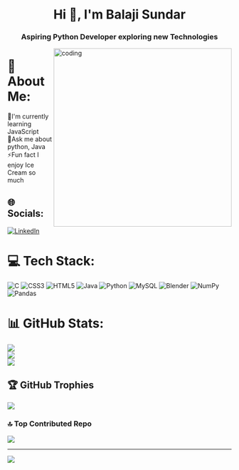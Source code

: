 <h1 align="center">Hi 👋, I'm Balaji Sundar</h1>
<h3 align="center">Aspiring Python Developer exploring new Technologies</h3>
<img align="right" width="400" alt="coding" src="https://www.sarvika.com/wp-content/uploads/2021/03/Backend-Developer-Python-GIF-Dribble.gif">

# 💫 About Me:
🌱I'm currently learning JavaScript<br>💬Ask me about python, Java<br>⚡Fun fact I enjoy Ice Cream so much


## 🌐 Socials:
[![LinkedIn](https://img.shields.io/badge/LinkedIn-%230077B5.svg?logo=linkedin&logoColor=white)](https://www.linkedin.com/in/balaji-sundar-s-a7a3a9225) 

# 💻 Tech Stack:
![C](https://img.shields.io/badge/c-%2300599C.svg?style=for-the-badge&logo=c&logoColor=white) ![CSS3](https://img.shields.io/badge/css3-%231572B6.svg?style=for-the-badge&logo=css3&logoColor=white) ![HTML5](https://img.shields.io/badge/html5-%23E34F26.svg?style=for-the-badge&logo=html5&logoColor=white) ![Java](https://img.shields.io/badge/java-%23ED8B00.svg?style=for-the-badge&logo=java&logoColor=white) ![Python](https://img.shields.io/badge/python-3670A0?style=for-the-badge&logo=python&logoColor=ffdd54) ![MySQL](https://img.shields.io/badge/mysql-%2300f.svg?style=for-the-badge&logo=mysql&logoColor=white) ![Blender](https://img.shields.io/badge/blender-%23F5792A.svg?style=for-the-badge&logo=blender&logoColor=white) ![NumPy](https://img.shields.io/badge/numpy-%23013243.svg?style=for-the-badge&logo=numpy&logoColor=white) ![Pandas](https://img.shields.io/badge/pandas-%23150458.svg?style=for-the-badge&logo=pandas&logoColor=white)
# 📊 GitHub Stats:
![](https://github-readme-stats.vercel.app/api?username=Balaji-Sundar-S&theme=radical&hide_border=true&include_all_commits=true&count_private=true)<br/>
![](https://github-readme-streak-stats.herokuapp.com/?user=Balaji-Sundar-S&theme=radical&hide_border=true)<br/>
![](https://github-readme-stats.vercel.app/api/top-langs/?username=Balaji-Sundar-S&theme=radical&hide_border=true&include_all_commits=true&count_private=true&layout=compact)

## 🏆 GitHub Trophies
![](https://github-profile-trophy.vercel.app/?username=Balaji-Sundar-S&theme=radical&no-frame=false&no-bg=false&margin-w=4)

### 🔝 Top Contributed Repo
![](https://github-contributor-stats.vercel.app/api?username=Balaji-Sundar-S&limit=5&theme=radical&combine_all_yearly_contributions=true)

---
[![](https://visitcount.itsvg.in/api?id=Balaji-Sundar-S&icon=4&color=0)](https://visitcount.itsvg.in)

